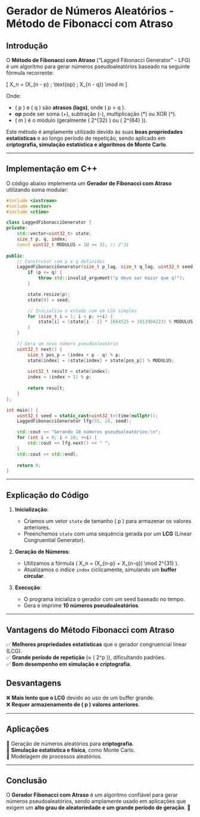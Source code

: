 # Gerador de Números Aleatórios - Método de Fibonacci com Atraso

## Introdução
O **Método de Fibonacci com Atraso** (“Lagged Fibonacci Generator” - LFG) é um algoritmo para gerar números pseudoaleatórios baseado na seguinte fórmula recorrente:

\[
X_n = (X_{n - p} \; \text{op} \; X_{n - q}) \mod m
\]

Onde:
- \( p \) e \( q \) são **atrasos (lags)**, onde \( p > q \).
- **op** pode ser soma (+), subtração (-), multiplicação (*) ou XOR (\^).
- \( m \) é o módulo (geralmente \( 2^{32} \) ou \( 2^{64} \)).

Este método é amplamente utilizado devido às suas **boas propriedades estatísticas** e ao longo período de repetição, sendo aplicado em **criptografia, simulação estatística e algoritmos de Monte Carlo**.

---

## Implementação em C++
O código abaixo implementa um **Gerador de Fibonacci com Atraso** utilizando soma modular:

```cpp
#include <iostream>
#include <vector>
#include <ctime>

class LaggedFibonacciGenerator {
private:
    std::vector<uint32_t> state;
    size_t p, q, index;
    const uint32_t MODULUS = 1U << 31; // 2^31
    
public:
    // Construtor com p e q definidos
    LaggedFibonacciGenerator(size_t p_lag, size_t q_lag, uint32_t seed) : p(p_lag), q(q_lag), index(0) {
        if (p <= q) {
            throw std::invalid_argument("p deve ser maior que q!");
        }

        state.resize(p);
        state[0] = seed;

        // Inicializa o estado com um LCG simples
        for (size_t i = 1; i < p; ++i) {
            state[i] = (state[i - 1] * 1664525 + 1013904223) % MODULUS;
        }
    }

    // Gera um novo número pseudoaleatório
    uint32_t next() {
        size_t pos_p = (index + p - q) % p;
        state[index] = (state[index] + state[pos_p]) % MODULUS;
        
        uint32_t result = state[index];
        index = (index + 1) % p;
        
        return result;
    }
};

int main() {
    uint32_t seed = static_cast<uint32_t>(time(nullptr));
    LaggedFibonacciGenerator lfg(55, 24, seed);

    std::cout << "Gerando 10 números pseudoaleatórios:\n";
    for (int i = 0; i < 10; ++i) {
        std::cout << lfg.next() << " ";
    }
    std::cout << std::endl;
    
    return 0;
}
```

---

## Explicação do Código
1. **Inicialização**:
   - Criamos um vetor `state` de tamanho \( p \) para armazenar os valores anteriores.
   - Preenchemos `state` com uma sequência gerada por um **LCG** (Linear Congruential Generator).

2. **Geração de Números**:
   - Utilizamos a fórmula \( X_n = (X_{n-p} + X_{n-q}) \mod 2^{31} \).
   - Atualizamos o índice `index` ciclicamente, simulando um **buffer circular**.

3. **Execução**:
   - O programa inicializa o gerador com um seed baseado no tempo.
   - Gera e imprime **10 números pseudoaleatórios**.

---

## Vantagens do Método Fibonacci com Atraso
✅ **Melhores propriedades estatísticas** que o gerador congruencial linear (LCG).  
✅ **Grande período de repetição** (≈ \( 2^p \)), dificultando padrões.  
✅ **Bom desempenho em simulação e criptografia**.  

## Desvantagens
❌ **Mais lento que o LCG** devido ao uso de um buffer grande.  
❌ **Requer armazenamento de \( p \) valores anteriores**.  

---

## Aplicações
🔹 Geração de números aleatórios para **criptografia**.  
🔹 **Simulação estatística e física**, como Monte Carlo.  
🔹 Modelagem de processos aleatórios.  

---

## Conclusão
O **Gerador Fibonacci com Atraso** é um algoritmo confiável para gerar números pseudoaleatórios, sendo amplamente usado em aplicações que exigem um **alto grau de aleatoriedade e um grande período de geração**. 🚀

